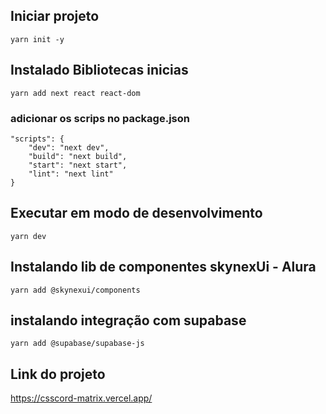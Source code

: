 ## Iniciar projeto
```
yarn init -y
``` 
## Instalado Bibliotecas inicias
```
yarn add next react react-dom 
``` 

### adicionar os scrips no package.json
```
"scripts": {
    "dev": "next dev",
    "build": "next build",
    "start": "next start",
    "lint": "next lint"
}
``` 

## Executar em modo de desenvolvimento
```
yarn dev 
``` 

## Instalando lib de componentes skynexUi - Alura

```
yarn add @skynexui/components
``` 

## instalando integração com supabase 

```
yarn add @supabase/supabase-js
``` 

## Link do projeto

https://csscord-matrix.vercel.app/
